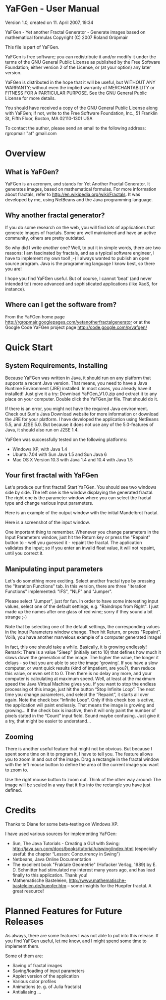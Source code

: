 # YaFGen - User Manual #
Version 1.0, created on 11. April 2007, 19:34

YaFGen - Yet another Fractal Generator - Generate images based on mathematical formulas
Copyright (C) 2007  Roland Gröpmair

This file is part of YaFGen.

YaFGen is free software; you can redistribute it and/or modify
it under the terms of the GNU General Public License as published by
the Free Software Foundation; either version 2 of the License, or
(at your option) any later version.

YaFGen is distributed in the hope that it will be useful,
but WITHOUT ANY WARRANTY; without even the implied warranty of
MERCHANTABILITY or FITNESS FOR A PARTICULAR PURPOSE.  See the
GNU General Public License for more details.

You should have received a copy of the GNU General Public License
along with YaFGen; if not, write to the Free Software
Foundation, Inc., 51 Franklin St, Fifth Floor, Boston, MA  02110-1301  USA

To contact the author, please send an email to the following address: rgropmair "at" gmail.com


# Overview #

## What is YaFGen? ##
YaFGen is an acronym, and stands for Yet Another Fractal Generator. It generates images, based on mathematical formulas. For more information about fractals, refer to http://en.wikipedia.org/wiki/Fractals.
It was developed by me, using NetBeans and the Java programming language.

## Why another fractal generator? ##
If you do some research on the web, you will find _lots_ of applications that generate images of fractals. Some are well maintained and have an active community, others are pretty outdated.

So why did I write _another_ one? Well, to put it in simple words, there are two reasons:
I am fascinated by fractals, and as a typical software engineer, I have to implement my own tool!  ;-)
I always wanted to publish an open source program. Java is the programming language I know best, so there you are!

I hope you find YaFGen useful. But of course, I cannot 'beat' (and never intended to!) more advanced and sophisticated applications (like XaoS, for instance).

## Where can I get the software from? ##
From the YaFGen home page http://rgropmair.googlepages.com/yetanotherfractalgenerator or at the Google Code YaFGen project page http://code.google.com/p/yafgen/

# Quick Start #
## System Requirements, Installing ##
Because YaFGen was written in Java, it should run on any platform that supports a recent Java version. That means, you need to have a Java Runtime Environment (JRE) installed. In most cases, you already have it installed! Just give it a try:
Download YaFGen\_V1.0.zip and extract it to any place on your computer. Double click the YaFGen.jar file. That should do it.

If there is an error, you might not have the required Java environment. Check out Sun's Java Download website for more information or download the JRE for your platform.
I have developed the application using NetBeans 5.5, and J2SE 5.0. But because it does not use any of the 5.0-features of Java, it should also run on J2SE 1.4.

YaFGen was successfully tested on the following platforms:
  * Windows XP, with Java 1.4
  * Ubuntu 7.04 with Sun Java 1.5 and Sun Java 6
  * Mac OS X Version 10.3 with Java 1.4 and 10.4 with Java 1.5

## Your first fractal with YaFGen ##
Let's produce our first fractal!
Start YaFGen. You should see two windows side by side. The left one is the window displaying the generated fractal. The right one is the parameter window where you can select the fractal type and change various input parameters.

Here is an example of the output window with the initial Mandelbrot fractal.


Here is a screenshot of the input window.

One important thing to remember. Whenever you change parameters in the Input Parameters window, just hit the Return key or press the "Repaint" button to - well you guessed it - repaint the fractal.
The application validates the input; so if you enter an invalid float value, it will not repaint, until you correct it.


## Manipulating input parameters ##
Let's do something more exciting. Select another fractal type by pressing the "Iteration Functions" tab. In this version, there are three "Iteration Functions" implemented: "IFS", "NLF" and "Jumper".

Please select "Jumper", just for fun. In order to have some interesting input values, select one of the default settings, e.g. "Raindrops from Right". I just made up the names after one glass of red wine; sorry if they sound a bit strange ;-)

Note that by selecting one of the default settings, the corresponding values in the Input Parameters window change. Then hit Return, or press "Repaint". Voilà, you have another marvelous example of a computer generated image!

In fact, this one should take a while. Basically, it is growing endlessly!
Remark: There is a value "Sleep" (initially set to 10) that defines how much it slows down the generation of the image. The higher the value, the longer it delays - so that you are able to see the image 'growing'. If you have a slow computer, or want quick results (kind of impatient, are you?), then reduce this value, or even set it to 0. Then there is no delay any more, and your computer is calculating at maximum speed. Well, at least at the maximum speed the Java Virtual Machine gives you.
If you want to stop the endless processing of this image, just hit the button “Stop Infinite Loop”. The next time you change parameters, and select the “Repaint”, it starts all over again.
Note the check box “Infinite Loop”. Only if this check box is active, the application will paint endlessly. That means the image is growing and growing... If the check box is inactive, then it will only paint the number of pixels stated in the “Count” input field. Sound maybe confusing. Just give it a try, that might be easier to understand...

## Zooming ##
There is another useful feature that might not be obvious. But because I spent some time on it to program it, I have to tell you. The feature allows you to zoom in and out of the image.
Drag a rectangle in the fractal window with the left mouse button to define the area of the current image you want to zoom to.

Use the right mouse button to zoom out. Think of the other way around: The image will be scaled in a way that it fits into the rectangle you have just defined.

# Credits #
Thanks to Diane for some beta-testing on Windows XP.

I have used various sources for implementing YaFGen:
  * Sun, The Java Tutorials - Creating a GUI with Swing: http://java.sun.com/docs/books/tutorial/uiswing/index.html (especially useful: the chapter “Lesson: Concurrency in Swing”)
  * Netbeans, Java Online Documentation
  * The excellent book "Fraktale Geometrie" (Hofacker Verlag, 1989) by E. D. Schmitter had stimulated my interest many years ago, and has lead finally to this application. Thank you!
  * Mathematische Basteleien, http://www.mathematische-basteleien.de/huepfer.htm – some insights for the Huepfer fractal. A great resource!

# Planned Features for Future Releases #
As always, there are some features I was not able to put into this release. If you find YaFGen useful, let me know, and I might spend some time to implement them.

Some of them are:
  * Saving of fractal images
  * Saving/loading of input parameters
  * Applet version of the application
  * Various color profiles
  * Animations (e. g. of Julia fractals)
  * Antialiasing
...